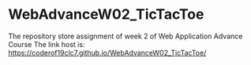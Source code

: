 # WebAdvanceW02_TicTacToe
The repository store assignment of week 2 of Web Application Advance Course
The link host is: https://coderof19clc7.github.io/WebAdvanceW02_TicTacToe/
